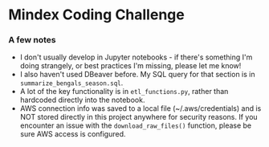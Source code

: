 # Mindex Coding Challenge

### A few notes
* I don't usually develop in Jupyter notebooks - if there's something I'm doing strangely, or best practices I'm missing, please let me know!
* I also haven't used DBeaver before. My SQL query for that section is in `summarize_bengals_season.sql`.
* A lot of the key functionality is in `etl_functions.py`, rather than hardcoded directly into the notebook.
* AWS connection info was saved to a local file (~/.aws/credentials) and is NOT stored directly in this project anywhere for security reasons. If you encounter an issue with the `download_raw_files()` function, please be sure AWS access is configured.
